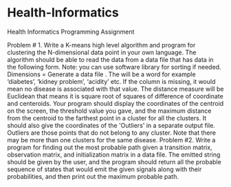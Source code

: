 # Health-Informatics
Health Informatics Programming Assignment

Problem # 1. Write a K-means high level algorithm and program for clustering the N-dimensional data
point in your own language. The algorithm should be able to read the data from a data file that has data
in the following form. Note: you can use software library for sorting if needed.
Dimensions = <integer>
<Patient-id> <age><gender><disease>
Generate a data file . The <disease> will be a word for example ‘diabetes’, ‘kidney problem’, ‘acidity’ etc.
If the <disease> column is missing, it would mean no disease is associated with that value.
The distance measure will be Euclidean that means it is square root of squares of difference of coordinate
and centeroids. Your program should display the coordinates of the centroid on the screen, the threshold
value you gave, and the maximum distance from the centroid to the farthest point in a cluster for all the
clusters. It should also give the coordinates of the 'Outliers' in a separate output file. Outliers are those
points that do not belong to any cluster. Note that there may be more than one clusters for the same
disease. 
Problem #2. Write a program for finding out the most probable path given a transition matrix, observation
matrix, and initialization matrix in a data file. The emitted string should be given by the user, and the
program should return all the probable sequence of states that would emit the given signals along with
their probabilities, and then print out the maximum probable path. 
